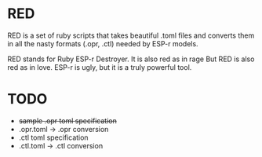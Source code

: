 # RED

RED is a set of ruby scripts that takes beautiful .toml files and
converts them in all the nasty formats (.opr, .ctl) needed by ESP-r
models. 

RED stands for Ruby ESP-r Destroyer. It is also red as in rage
But RED is also red as in love. ESP-r is ugly, but it is a truly powerful tool.

# TODO
- ~~sample .opr toml specification~~
- .opr.toml -> .opr conversion
- .ctl toml specification
- .ctl.toml -> .ctl conversion
